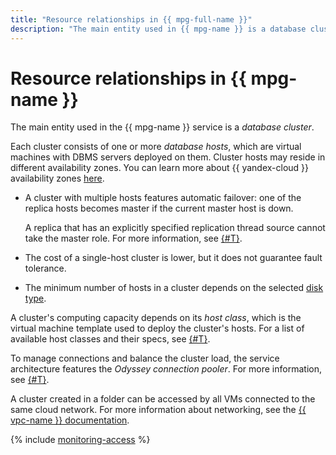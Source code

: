 ```yaml
---
title: "Resource relationships in {{ mpg-full-name }}"
description: "The main entity used in {{ mpg-name }} is a database cluster. Each cluster consists of one or more database hosts, which are virtual machines with DBMS servers deployed on them. Cluster hosts may reside in different availability zones. A cluster with multiple hosts features automatic failover: one of the replica hosts becomes master if the current master host is down."
---
```


# Resource relationships in {{ mpg-name }}

The main entity used in the {{ mpg-name }} service is a _database cluster_.

Each cluster consists of one or more _database hosts_, which are virtual machines with DBMS servers deployed on them. Cluster hosts may reside in different availability zones. You can learn more about {{ yandex-cloud }} availability zones [here](../../overview/concepts/geo-scope.md).

* A cluster with multiple hosts features automatic failover: one of the replica hosts becomes master if the current master host is down.

   A replica that has an explicitly specified replication thread source cannot take the master role. For more information, see [{#T}](replication.md).

* The cost of a single-host cluster is lower, but it does not guarantee fault tolerance.

* The minimum number of hosts in a cluster depends on the selected [disk type](storage.md).

A cluster's computing capacity depends on its _host class_, which is the virtual machine template used to deploy the cluster's hosts. For a list of available host classes and their specs, see [{#T}](instance-types.md).

To manage connections and balance the cluster load, the service architecture features the _Odyssey connection pooler_. For more information, see [{#T}](pooling.md).


A cluster created in a folder can be accessed by all VMs connected to the same cloud network. For more information about networking, see the [{{ vpc-name }} documentation](../../vpc/).


{% include [monitoring-access](../../_includes/mdb/monitoring-access.md) %}
